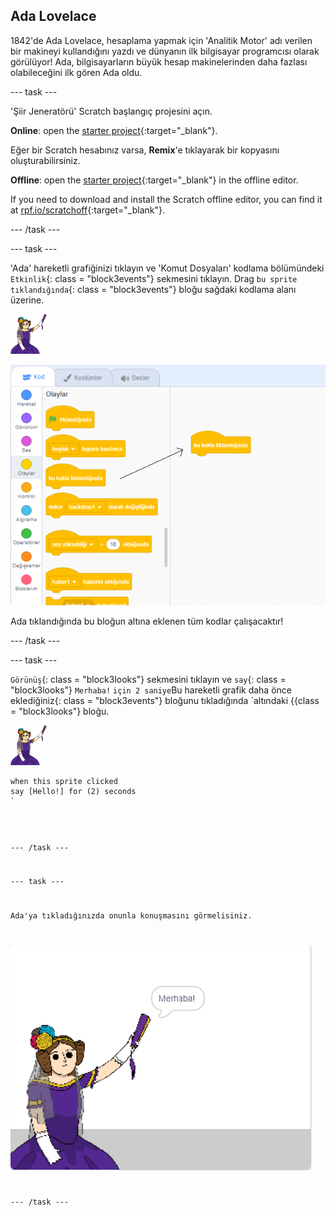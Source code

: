 ## Ada Lovelace

1842'de Ada Lovelace, hesaplama yapmak için 'Analitik Motor' adı verilen bir makineyi kullandığını yazdı ve dünyanın ilk bilgisayar programcısı olarak görülüyor! Ada, bilgisayarların büyük hesap makinelerinden daha fazlası olabileceğini ilk gören Ada oldu.

\--- task \---

'Şiir Jeneratörü' Scratch başlangıç projesini açın.

**Online**: open the [starter project](https://rpf.io/poetry-on){:target="_blank"}.

Eğer bir Scratch hesabınız varsa, **Remix**'e tıklayarak bir kopyasını oluşturabilirsiniz.

**Offline**: open the [starter project](https://rpf.io/p/en/poetry-generator-go){:target="_blank"} in the offline editor.

If you need to download and install the Scratch offline editor, you can find it at [rpf.io/scratchoff](https://rpf.io/scratchoff){:target="_blank"}.

\--- /task \---

\--- task \---

'Ada' hareketli grafiğinizi tıklayın ve 'Komut Dosyaları' kodlama bölümündeki `Etkinlik`{: class = "block3events"} sekmesini tıklayın. Drag `bu sprite tıklandığında`{: class = "block3events"} bloğu sağdaki kodlama alanı üzerine.

![ada sprite](images/ada-sprite.png)

![bu hareketli grafik bloğunu tıkladığında sürükleme](images/poetry-click.png)

Ada tıklandığında bu bloğun altına eklenen tüm kodlar çalışacaktır!

\--- /task \---

\--- task \---

`Görünüş`{: class = "block3looks"} sekmesini tıklayın ve `say`{: class = "block3looks"} `Merhaba!` `için 2 saniye`Bu hareketli grafik daha önce eklediğiniz</code>{: class = "block3events"} bloğunu tıkladığında `altındaki {{class = "block3looks"} bloğu.</p>

<p><img src="images/ada-sprite.png" alt="ada sprite" /></p>

<pre><code class="blocks3">when this sprite clicked
say [Hello!] for (2) seconds
`</pre> 

\--- /task \---

\--- task \---

Ada'ya tıkladığınızda onunla konuşmasını görmelisiniz.

![ekran görüntüsü](images/poetry-say-test.png)

\--- /task \---